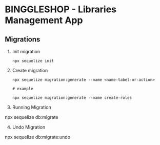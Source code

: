 # BINGGLESHOP - Libraries Management App

## Migrations

1. Init migration

   ```
   npx sequelize init
   ```

2. Create migration

   ```
   npx sequelize migration:generate --name <name-tabel-or-action>

   # example

   npx sequelize migration:generate --name create-roles
   ```

3. Running Migration

npx sequelize db:migrate

4. Undo Migration

npx sequelize db:migrate:undo
